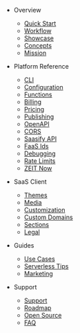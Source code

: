 - Overview
  - [Quick Start](quick-start.md)
  - [Workflow](workflow.md)
  - [Showcase](showcase.md)
  - [Concepts](concepts.md)
  - [Mission](mission.md)

- Platform Reference
  - [CLI](cli.md)
  - [Configuration](configuration.md)
  - [Functions](functions.md)
  - [Billing](billing.md)
  - [Pricing](pricing.md)
  - [Publishing](publishing.md)
  - [OpenAPI](openapi.md)
  - [CORS](cors.md)
  - [Saasify API](saasify-api.md)
  - [FaaS Ids](faas-ids.md)
  - [Debugging](debugging.md)
  - [Rate Limits](rate-limits.md)
  - [ZEIT Now](zeit-now.md)

- SaaS Client
  - [Themes](themes.md)
  - [Media](media.md)
  - [Customization](customization.md)
  - [Custom Domains](custom-domains.md)
  - [Sections](sections.md)
  - [Legal](legal.md)

- Guides
  - [Use Cases](use-cases.md)
  - [Serverless Tips](serverless-tips.md)
  - [Marketing](marketing.md)

- Support
  - [Support](support.md)
  - [Roadmap](roadmap.md)
  - [Open Source](open-source.md)
  - [FAQ](faq.md)
